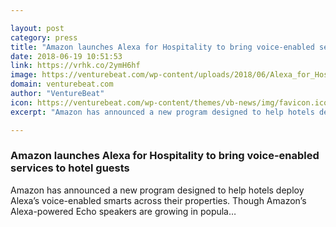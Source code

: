 ```yaml
---

layout: post
category: press
title: "Amazon launches Alexa for Hospitality to bring voice-enabled services to hotel guests"
date: 2018-06-19 10:51:53
link: https://vrhk.co/2ymH6hf
image: https://venturebeat.com/wp-content/uploads/2018/06/Alexa_for_Hospitality.jpg?fit=1351%2C796&strip=all
domain: venturebeat.com
author: "VentureBeat"
icon: https://venturebeat.com/wp-content/themes/vb-news/img/favicon.ico
excerpt: "Amazon has announced a new program designed to help hotels deploy Alexa’s voice-enabled smarts across their properties. Though Amazon’s Alexa-powered Echo speakers are growing in popula…"

---
```


### Amazon launches Alexa for Hospitality to bring voice-enabled services to hotel guests

Amazon has announced a new program designed to help hotels deploy Alexa’s voice-enabled smarts across their properties. Though Amazon’s Alexa-powered Echo speakers are growing in popula…